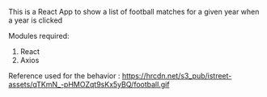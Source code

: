This is a React App to show a list of football matches for a given year when a year is clicked

Modules required:
1. React
2. Axios

Reference used for the behavior : https://hrcdn.net/s3_pub/istreet-assets/qTKmN_-pHMOZqt9sKx5yBQ/football.gif
